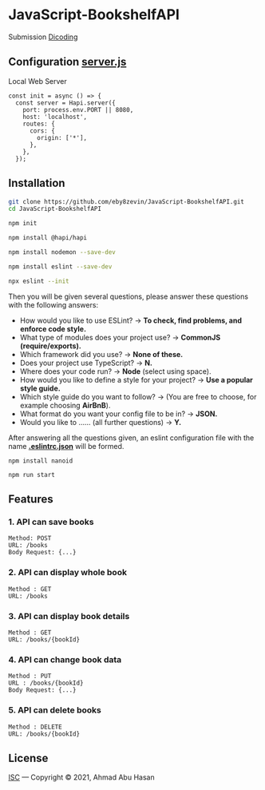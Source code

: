 # JavaScript-BookshelfAPI
Submission [Dicoding](https://www.dicoding.com/academies/261)

## Configuration [server.js](src/server.js)
Local Web Server
```
const init = async () => {
  const server = Hapi.server({
    port: process.env.PORT || 8080,
    host: 'localhost',
    routes: {
      cors: {
        origin: ['*'],
      },
    },
  });
```

## Installation
```bash
git clone https://github.com/eby8zevin/JavaScript-BookshelfAPI.git
cd JavaScript-BookshelfAPI

npm init

npm install @hapi/hapi

npm install nodemon --save-dev

npm install eslint --save-dev

npx eslint --init
```
Then you will be given several questions, please answer these questions with the following answers:
- How would you like to use ESLint? -> **To check, find problems, and enforce code style.**
- What type of modules does your project use? -> **CommonJS (require/exports).**
- Which framework did you use? -> **None of these.**
- Does your project use TypeScript? -> **N.**
- Where does your code run? -> **Node** (select using space).
- How would you like to define a style for your project? -> **Use a popular style guide.**
- Which style guide do you want to follow? -> (You are free to choose, for example choosing **AirBnB**).
- What format do you want your config file to be in? -> **JSON.**
- Would you like to …… (all further questions) -> **Y.**

After answering all the questions given, an eslint configuration file with the name **[.eslintrc.json](https://github.com/eby8zevin/JavaScript-BookshelfAPI/blob/main/.eslintrc.json)** will be formed.

```
npm install nanoid

npm run start
```

## Features

### 1. API can save books
``` 
Method: POST
URL: /books
Body Request: {...}
```
### 2. API can display whole book
```
Method : GET
URL: /books
```
### 3. API can display book details
```
Method : GET
URL: /books/{bookId}
```
### 4. API can change book data
```
Method : PUT
URL : /books/{bookId}
Body Request: {...}
```
### 5. API can delete books
```
Method : DELETE
URL: /books/{bookId}
```

## License
[ISC](LICENSE.md) — Copyright © 2021, Ahmad Abu Hasan
